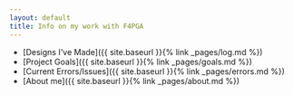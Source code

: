 ```yaml
---
layout: default
title: Info on my work with F4PGA
---
```


  * [Designs I've Made]({{ site.baseurl }}{% link _pages/log.md %})
  * [Project Goals]({{ site.baseurl }}{% link _pages/goals.md %})
  * [Current Errors/Issues]({{ site.baseurl }}{% link _pages/errors.md %})
  * [About me]({{ site.baseurl }}{% link _pages/about.md %})
  
